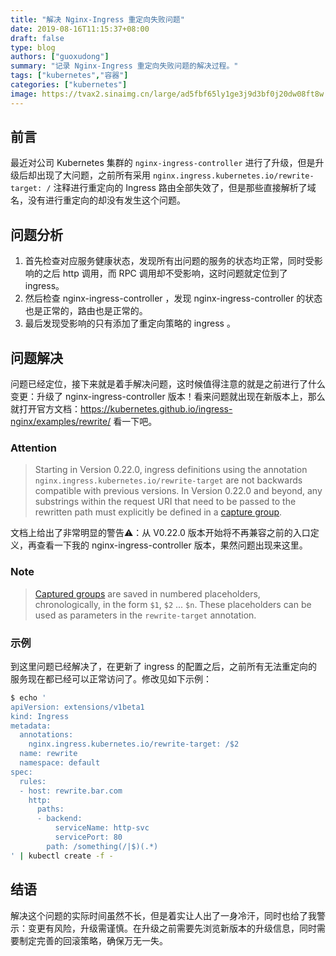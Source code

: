 ```yaml
---
title: "解决 Nginx-Ingress 重定向失败问题"
date: 2019-08-16T11:15:37+08:00
draft: false
type: blog
authors: ["guoxudong"]
summary: "记录 Nginx-Ingress 重定向失败问题的解决过程。"
tags: ["kubernetes","容器"]
categories: ["kubernetes"]
image: https://tvax2.sinaimg.cn/large/ad5fbf65ly1ge3j9d3bf0j20dw08ft8w.jpg
---
```


## 前言

最近对公司 Kubernetes 集群的 `nginx-ingress-controller` 进行了升级，但是升级后却出现了大问题，之前所有采用 `nginx.ingress.kubernetes.io/rewrite-target: /` 注释进行重定向的 Ingress 路由全部失效了，但是那些直接解析了域名，没有进行重定向的却没有发生这个问题。

## 问题分析

1. 首先检查对应服务健康状态，发现所有出问题的服务的状态均正常，同时受影响的之后 http 调用，而 RPC 调用却不受影响，这时问题就定位到了 ingress。
2. 然后检查 nginx-ingress-controller ，发现 nginx-ingress-controller 的状态也是正常的，路由也是正常的。
3. 最后发现受影响的只有添加了重定向策略的 ingress 。

## 问题解决

问题已经定位，接下来就是着手解决问题，这时候值得注意的就是之前进行了什么变更：升级了 nginx-ingress-controller 版本！看来问题就出现在新版本上，那么就打开官方文档：https://kubernetes.github.io/ingress-nginx/examples/rewrite/ 看一下吧。

### Attention

>Starting in Version 0.22.0, ingress definitions using the annotation `nginx.ingress.kubernetes.io/rewrite-target` are not backwards compatible with previous versions. In Version 0.22.0 and beyond, any substrings within the request URI that need to be passed to the rewritten path must explicitly be defined in a [capture group](https://www.regular-expressions.info/refcapture.html).

文档上给出了非常明显的警告⚠️：从 V0.22.0 版本开始将不再兼容之前的入口定义，再查看一下我的 nginx-ingress-controller 版本，果然问题出现来这里。


### Note

>[Captured groups](https://www.regular-expressions.info/refcapture.html) are saved in numbered placeholders, chronologically, in the form `$1`, `$2` ... `$n`. These placeholders can be used as parameters in the `rewrite-target` annotation.

### 示例

到这里问题已经解决了，在更新了 ingress 的配置之后，之前所有无法重定向的服务现在都已经可以正常访问了。修改见如下示例：

```bash
$ echo '
apiVersion: extensions/v1beta1
kind: Ingress
metadata:
  annotations:
    nginx.ingress.kubernetes.io/rewrite-target: /$2
  name: rewrite
  namespace: default
spec:
  rules:
  - host: rewrite.bar.com
    http:
      paths:
      - backend:
          serviceName: http-svc
          servicePort: 80
        path: /something(/|$)(.*)
' | kubectl create -f -
```

## 结语

解决这个问题的实际时间虽然不长，但是着实让人出了一身冷汗，同时也给了我警示：变更有风险，升级需谨慎。在升级之前需要先浏览新版本的升级信息，同时需要制定完善的回滚策略，确保万无一失。
